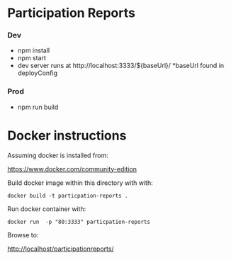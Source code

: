 # Participation Reports

### Dev
* npm install
* npm start
* dev server runs at http://localhost:3333/${baseUrl}/    *baseUrl found in deployConfig

### Prod
* npm run build

# Docker instructions

Assuming docker is installed from:

https://www.docker.com/community-edition

Build docker image within this directory with with:

```
docker build -t particpation-reports .
```

Run docker container with:

```
docker run  -p "80:3333" particpation-reports
```

Browse to:

[http://localhost/participationreports/](http://localhost/participationreports/)

